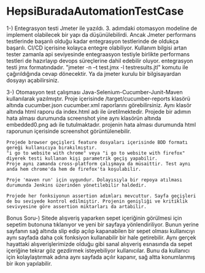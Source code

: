 # HepsiBuradaAutomationTestCase

1-)	Entegrasyon testi Jmeter ile yazıldı. 3. adımdaki otomasyon modeline de implement olabilecek bir yapı da düşünülebilirdi.
	Ancak Jmeter performans testlerinde başarılı olduğu kadar entegrasyon testlerinde de oldukça başarılı. 
	CI/CD içerisine kolayca entegre olabiliyor.
	Kullanım bilgisi artan tester zamanla api seviyesinde entegraasyon testiyle birlikte performans testleri de hazırlayıp devops süreçlerine dahil edebilir oluyor.
	entegrasyon testi jmx formatındadır. "jmeter -n –t test.jmx -l testresults.jtl" komutu ile çağırıldığında cevap dönecektir. 
	Ya da jmeter kurulu bir bilgisayardan dosyayı açabilirsiniz.


3-)	Otomasyon test çalışması Java-Selenium-Cucumber-Junit-Maven kullanılarak yazılmıştır. 
	Proje içerisinde /target/cucumber-reports klasörü altında cucumber.json cucumber.xml raporlarını görebilirsiniz.
	Aynı klasör altında html raporu da index.html adı ile üretilmektedir.
	Projede bir adımın hata alması durumunda screenshot yine aynı klasörün altında embedded0.png adı ile tutulmaktadır.
	projenin hata alması durumunda html raporunun içerisinde screenshot görüntülenebilir. 

	Projede browser geçişleri feature dosyaları içerisinde BDD formatı gereği kullanıcıya bırakılmıştır. 
	"i go to website with chrome" veya "i go to website with firefox" diyerek testi kullanan kişi parametrik geçiş yapabilir.
	Proje aynı zamanda cross-platform çalışmaya da müsaittir. Test aynı anda hem chrome'da hem de firefox'ta koşulabilir.

	Proje 'maven run' için uygundur. Dolayısıyla bir repoya atılması durumunda Jenkins üzerinden yönetilebilir haldedir.

	Projede her fonksiyonun assertion adımları mevcuttur. Sayfa geçişleri de bu seviyede kontrol edilmiştir. Projenin genişliği ve kritiklik sevivyesine göre assertion miktarları da artabilir.
 


Bonus Soru-)	Sitede alışveriş yaparken sepet içeriğinin görülmesi için sepetim butonuna tıklanıyor ve yeni bir sayfaya yönlendiriliyor. 
		Bunun yerine sayfanın sağ altında slip edip açılıp kapanabilen bir sepet olması kullanıcıyı aynı sayfada daha çok fonksiyon kullanabilir bir hale getirebilir.
		Aynı gerçek hayattaki alışverişlerimizde olduğu gibi sanal alışveriş esnasında da sepet içeriğine tekrar göz gezdirmek isteyebiliyor kullanıcılar.
		Bunu da kullanıcı için kolaylaştırmak adına aynı sayfada açılır kapanır, sağ altta konumlanmış bir ikon yapılabilir.
